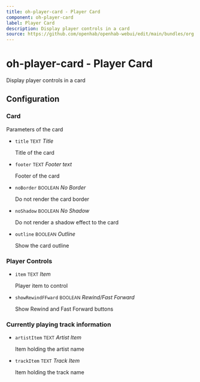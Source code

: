 ```yaml
---
title: oh-player-card - Player Card
component: oh-player-card
label: Player Card
description: Display player controls in a card
source: https://github.com/openhab/openhab-webui/edit/main/bundles/org.openhab.ui/doc/components/oh-player-card.md
---
```


# oh-player-card - Player Card

<!-- GENERATED componentDescription -->
Display player controls in a card
<!-- GENERATED /componentDescription -->

## Configuration

<!-- GENERATED props -->

### Card

Parameters of the card


- `title` <small>TEXT</small> _Title_

  Title of the card

- `footer` <small>TEXT</small> _Footer text_

  Footer of the card

- `noBorder` <small>BOOLEAN</small> _No Border_

  Do not render the card border

- `noShadow` <small>BOOLEAN</small> _No Shadow_

  Do not render a shadow effect to the card

- `outline` <small>BOOLEAN</small> _Outline_

  Show the card outline

### Player Controls


- `item` <small>TEXT</small> _Item_

  Player item to control

- `showRewindFFward` <small>BOOLEAN</small> _Rewind/Fast Forward_

  Show Rewind and Fast Forward buttons

### Currently playing track information


- `artistItem` <small>TEXT</small> _Artist Item_

  Item holding the artist name

- `trackItem` <small>TEXT</small> _Track Item_

  Item holding the track name

<!-- GENERATED /props -->
